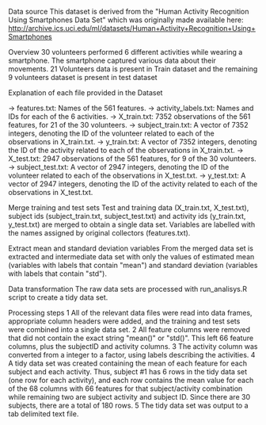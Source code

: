 Data source
This dataset is derived from the "Human Activity Recognition Using Smartphones Data Set" which was originally made available here: http://archive.ics.uci.edu/ml/datasets/Human+Activity+Recognition+Using+Smartphones

Overview
30 volunteers performed 6 different activities while wearing a smartphone. The smartphone captured various data about their movements. 21 Volunteers data is present in Train dataset and the remaining 9 volunteers dataset is present in test dataset

Explanation of each file provided in the Dataset

-> features.txt: Names of the 561 features.
-> activity_labels.txt: Names and IDs for each of the 6 activities.
-> X_train.txt: 7352 observations of the 561 features, for 21 of the 30 volunteers.
-> subject_train.txt: A vector of 7352 integers, denoting the ID of the volunteer related to each of the observations in X_train.txt.
-> y_train.txt: A vector of 7352 integers, denoting the ID of the activity related to each of the observations in X_train.txt.
-> X_test.txt: 2947 observations of the 561 features, for 9 of the 30 volunteers.
-> subject_test.txt: A vector of 2947 integers, denoting the ID of the volunteer related to each of the observations in X_test.txt.
-> y_test.txt: A vector of 2947 integers, denoting the ID of the activity related to each of the observations in X_test.txt.

Merge training and test sets
Test and training data (X_train.txt, X_test.txt), subject ids (subject_train.txt, subject_test.txt) and activity ids (y_train.txt, y_test.txt) are merged to obtain a single data set. Variables are labelled with the names assigned by original collectors (features.txt).

Extract mean and standard deviation variables
From the merged data set is extracted and intermediate data set with only the values of estimated mean (variables with labels that contain "mean") and standard deviation (variables with labels that contain "std").

Data transformation
The raw data sets are processed with run_analisys.R script to create a tidy data set.

Processing steps
	1	All of the relevant data files were read into data frames, appropriate column headers were added, and the training and test sets were combined into a single data set.
	2	All feature columns were removed that did not contain the exact string "mean()" or "std()". This left 66 feature columns, plus the subjectID and activity columns.
	3	The activity column was converted from a integer to a factor, using labels describing the activities.
	4	A tidy data set was created containing the mean of each feature for each subject and each activity. Thus, subject #1 has 6 rows in the tidy data set (one row for each activity), and each row contains the mean value for each of the 68 columns with 66 features for that subject/activity combination while remaining two are subject activity and subject ID. Since there are 30 subjects, there are a total of 180 rows.
	5	The tidy data set was output to a  tab delimited text file.